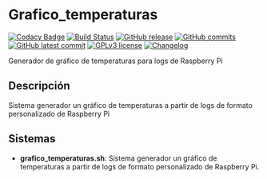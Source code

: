 # Grafico_temperaturas
[![Codacy Badge](https://api.codacy.com/project/badge/Grade/e039a4c77e2c4c22b78607ce93413984)](https://app.codacy.com/gh/Veltys/Grafico_temperaturas?utm_source=github.com&utm_medium=referral&utm_content=Veltys/Grafico_temperaturas&utm_campaign=Badge_Grade)
[![Build Status](https://github.com/Veltys/Grafico_temperaturas/actions/workflows/tester.yml/badge.svg?branch=testing)](https://github.com/Veltys/Grafico_temperaturas/actions)
[![GitHub release](https://img.shields.io/github/release/Veltys/Grafico_temperaturas.svg)](https://GitHub.com/Veltys/Grafico_temperaturas/releases/)
[![GitHub commits](https://badgen.net/github/commits/Veltys/Grafico_temperaturas)](https://GitHub.com/Veltys/Grafico_temperaturas/commit/)
[![GitHub latest commit](https://badgen.net/github/last-commit/Veltys/Grafico_temperaturas)](https://GitHub.com/Veltys/Grafico_temperaturas/commit/)
[![GPLv3 license](https://img.shields.io/badge/License-GPLv3-blue.svg)](https://github.com/Veltys/Grafico_temperaturas/blob/master/LICENSE)
[![Changelog](https://img.shields.io/badge/Changelog%3F-here-green.svg)](https://github.com/Veltys/Grafico_temperaturas/blob/master/CHANGELOG.md)

Generador de gráfico de temperaturas para logs de Raspberry Pi

## Descripción
Sistema generador un gráfico de temperaturas a partir de logs de formato personalizado de Raspberry Pi

## Sistemas
- **grafico_temperaturas.sh**: Sistema generador un gráfico de temperaturas a partir de logs de formato personalizado de Raspberry Pi.